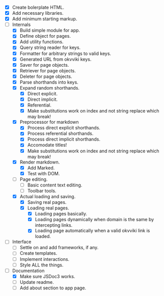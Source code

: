 - [x]   Create bolerplate HTML.
- [x]   Add necessary libraries.
- [x]   Add minimum starting markup.
- [ ]   Internals
    - [x]   Build simple module for app.
    - [x]   Define object for pages.
    - [x]   Add utility functions.
    - [x]   Query string reader for keys.
    - [x]   Formatter for arbitrary strings to valid keys.
    - [x]   Generated URL from okvviki keys.
    - [x]   Saver for page objects.
    - [x]   Retriever for page objects.
    - [x]   Deleter for page objects.
    - [x]   Parse shorthands into keys.
    - [x]   Expand random shorthands.
        - [x]   Direct explicit.
        - [x]   Direct implicit.
        - [x]   Referential.
        - [x]   Make substitutions work on index and not string replace which may break!
    - [x]   Preprocessor for markdown
        - [x]   Process direct explicit shorthands.
        - [x]   Process referential shorthands.
        - [x]   Process direct implicit shorthands.
        - [x]   Accomodate titles!
        - [x]   Make substitutions work on index and not string replace which may break!
    - [x]   Render markdown.
        - [x]    Add Marked.
        - [x]    Test with DOM.
    - [ ]   Page editing.
        - [ ]   Basic content text editing.
        - [ ]   Toolbar tools.
    - [x]   Actual loading and saving.
        - [x]   Saving real pages.
        - [x]   Loading real pages.
            - [x]   Loading pages basically.
            - [x]   Loading pages dynamically when domain is the same by intercepting links.
            - [x]   Loading page automatically when a valid okvviki link is loaded.
- [ ]   Interface
    - [ ]   Settle on and add frameworks, if any.
    - [ ]   Create templates.
    - [ ]   Implement interactions.
    - [ ]   Style ALL the things.
- [ ]   Documentation
    - [x]   Make sure JSDoc3 works.
    - [ ]   Update readme.
    - [ ]   Add about section to app page.
